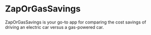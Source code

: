 # ZapOrGasSavings
ZapOrGasSavings is your go-to app for comparing the cost savings of driving an electric car versus a gas-powered car.
